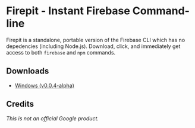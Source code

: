 # Firepit - Instant Firebase Command-line

Firepit is a standalone, portable version of the Firebase CLI which has no depedencies (including Node.js). Download, click, and immediately get access to both `firebase` and `npm` commands.

## Downloads
* [Windows (v0.0.4-alpha)](http://storage.googleapis.com/fir-tools-builds/firepit/firepit-win-0-0-4.exe)

## Credits
*This is not an official Google product.*
